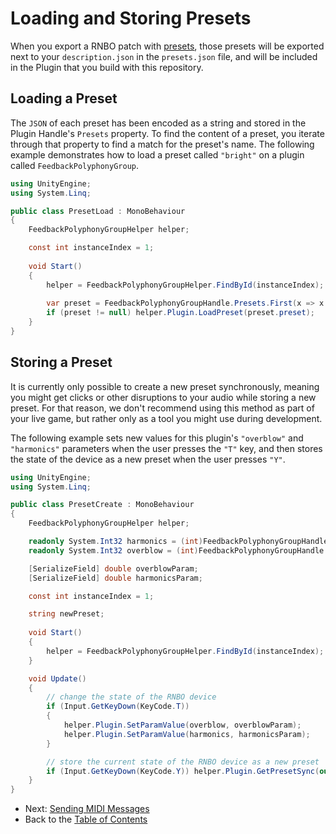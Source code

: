 # Loading and Storing Presets

When you export a RNBO patch with [presets](https://rnbo.cycling74.com/learn/presets-with-snapshots), those presets will be exported next to your `description.json` in the `presets.json` file, and will be included in the Plugin that you build with this repository. 

## Loading a Preset

The `JSON` of each preset has been encoded as a string and stored in the Plugin Handle's `Presets` property. To find the content of a preset, you iterate through that property to find a match for the preset's name. The following example demonstrates how to load a preset called `"bright"` on a plugin called `FeedbackPolyphonyGroup`.

```c#
using UnityEngine;
using System.Linq;

public class PresetLoad : MonoBehaviour
{
    FeedbackPolyphonyGroupHelper helper;

    const int instanceIndex = 1;
    
    void Start()
    {
        helper = FeedbackPolyphonyGroupHelper.FindById(instanceIndex);
        
        var preset = FeedbackPolyphonyGroupHandle.Presets.First(x => x.name == "bright");
        if (preset != null) helper.Plugin.LoadPreset(preset.preset);
    }
}
```

## Storing a Preset

It is currently only possible to create a new preset synchronously, meaning you might get clicks or other disruptions to your audio while storing a new preset. For that reason, we don't recommend using this method as part of your live game, but rather only as a tool you might use during development. 

The following example sets new values for this plugin's `"overblow"` and `"harmonics"` parameters when the user presses the `"T"` key, and then stores the state of the device as a new preset when the user presses `"Y"`.

```c#
using UnityEngine;
using System.Linq;

public class PresetCreate : MonoBehaviour
{
    FeedbackPolyphonyGroupHelper helper;

    readonly System.Int32 harmonics = (int)FeedbackPolyphonyGroupHandle.GetParamIndexById("harmonics");
    readonly System.Int32 overblow = (int)FeedbackPolyphonyGroupHandle.GetParamIndexById("overblow");

    [SerializeField] double overblowParam;
    [SerializeField] double harmonicsParam;

    const int instanceIndex = 1;

    string newPreset;
    
    void Start()
    {
        helper = FeedbackPolyphonyGroupHelper.FindById(instanceIndex);
    }

    void Update()
    {
        // change the state of the RNBO device
        if (Input.GetKeyDown(KeyCode.T))
        {
            helper.Plugin.SetParamValue(overblow, overblowParam);
            helper.Plugin.SetParamValue(harmonics, harmonicsParam);
        }

        // store the current state of the RNBO device as a new preset
        if (Input.GetKeyDown(KeyCode.Y)) helper.Plugin.GetPresetSync(out newPreset);
    }
}

```

- Next: [Sending MIDI Messages](MIDI.md)
- Back to the [Table of Contents](README.md#table-of-contents)